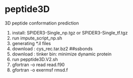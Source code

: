 # peptide3D
3D peptide conformation prediction
1. install: SPIDER3-Single_np.tgz or  SPIDER3-Single_tf.tgz
2. run impute_script_np.sh
3. generating *.il files
4. download : cys_rec.tar.bz2 ##ssbonds 
5. download : tinker bin: minimize dynamic protein
6. run pepptide3D.V2.sh
7. gfortran -o read read.f90
8. gfortran -o exermsf rmsd.f
